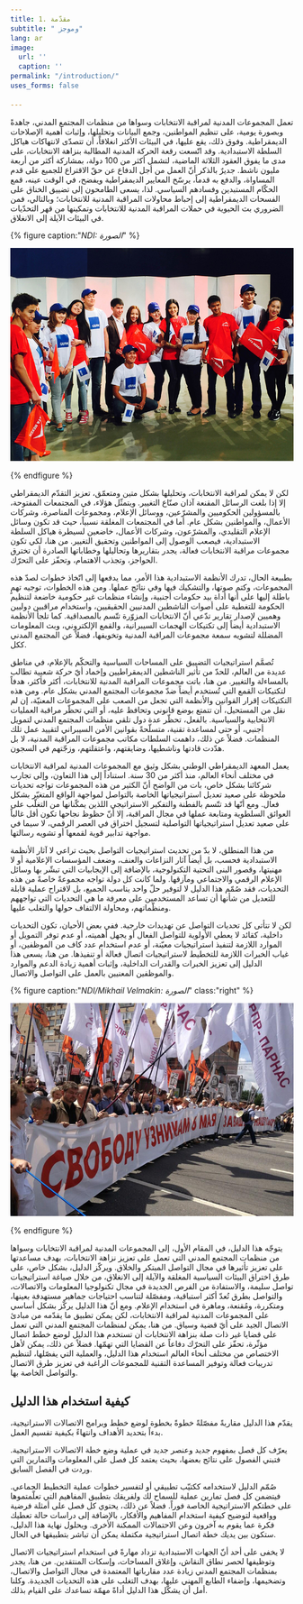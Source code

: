 ```yaml
---
title: 1. مقدّمة
subtitle: " وموجز"
lang: ar
image:
  url: ''
  caption: ''
permalink: "/introduction/"
uses_forms: false

---
```

تعمل المجموعات المدنية لمراقبة الانتخابات وسواها من منظمات المجتمع المدني، جاهدةً وبصورة يومية، على تنظيم المواطنين، وجمع البيانات وتحليلها، وإثبات أهمية الإصلاحات الديمقراطية. وفوق ذلك، يقع عليها، في البيئات الأكثر انغلاقاً، أن تتصدّى لانتهاكات هياكل السلطة الاستبدادية. وقد اتّسعت رقعة الحركة المدنية المطالبة بنزاهة الانتخابات، على مدى ما يفوق العقود الثلاثة الماضية، لتشمل أكثر من 100 دولة، بمشاركة أكثر من أربعة مليون ناشط. جديرٌ بالذكر أنّ العمل من أجل الدفاع عن حقّ الاقتراع للجميع على قدم المساواة، والدفع به قدماً، يرسّخ المعايير الديمقراطية ويفضح، في الوقت عينه، قمع الحكّام المستبدين وفسادهم السياسي. لذا، يسعى الطامحون إلى تضييق الخناق على الفسحات الديمقراطية إلى إحباط محاولات المراقبة المدنية للانتخابات؛ وبالتالي، فمن الضروري بث الحيوية في حملات المراقبة المدنية للانتخابات وتمكينها من قهر التحدّيات في البيئات الآيلة إلى الانغلاق.

{% figure caption:"_NDI: الصورة_" %}

![NDI: الصورة](/assets/images/ndi_kyrgyz_debates-1.jpg "NDI: الصورة")

{% endfigure %}

لكن لا يمكن لمراقبة الانتخابات، وتحليلها بشكل متين ومتعمّق، تعزيز التقدّم الديمقراطي إلا إذا بلغت الرسائل المقنعة آذان صنّاع التغيير. ويتمثّل هؤلاء، في المجتمعات المفتوحة، بالمسؤولين الحكوميين والمشرّعين، ووسائل الإعلام، ومجموعات المناصرة، وشركات الأعمال، والمواطنين بشكل عام. أما في المجتمعات المغلقة نسبياً، حيث قد تكون وسائل الإعلام التقليدي، والمشرّعون، وشركات الأعمال، خاضعين لسيطرة هياكل السلطة الاستبدادية، فيصعب الوصول إلى المواطنين وتحقيق التغيير. من هنا، لكي تكون مجموعات مراقبة الانتخابات فعالة، يجدر بتقاريرها وتحاليلها وخطاباتها الصادرة أن تخترق الحواجز، وتجذب الاهتمام، وتحفّز على التحرّك.

بطبيعة الحال، تدرك الأنظمة الاستبدادية هذا الأمر، مما يدفعها إلى اتّخاذ خطوات لصدّ هذه المجموعات، وكتم صوتها، والتشكيك فيها وفي نتائج عملها. ومن هذه الخطوات، توجيه تهمٍ باطلة إليها على أنها أداة بيد حكومات أجنبية، وإنشاء منظمات غير حكومية خاضعة لتنظيم الحكومة للتغطية على أصوات الناشطين المدنيين الحقيقيين، واستخدام مراقبين دوليين وهميين لإصدار تقارير تدّعي أنّ الانتخابات المزوّرة تتّسم بالمصداقية. كما تلجأ الأنظمة الاستبدادية أيضاً إلى تكتيكات الهجمات السيبرانية، والقمع الإلكتروني، وبث المعلومات المضللة لتشويه سمعة مجموعات المراقبة المدنية وتخويفها، فضلاً عن المجتمع المدني ككل.

تُصمَّم استراتيجيات التضييق على المساحات السياسية والتحكّم بالإعلام، في مناطق عديدة من العالم، للحدّ من تأثير الناشطين الديمقراطيين وإخماد أيّ حركة شعبية تطالب بالمساءلة والتغيير. من هنا، باتت مجموعات المراقبة المدنية للانتخابات، أكثر فأكثر، هدفاً لتكتيكات القمع التي تُستخدم أيضاً ضدّ مجموعات المجتمع المدني بشكل عام. ومن هذه التكتيكات إقرار القوانين والأنظمة التي تجعل من الصعب على المجموعات المعنيّة، إن لم نقل من المستحيل، أن تتمتع بوضع قانوني وتحافظ عليه، أو التي تحظّر مراقبة العمليات الانتخابية والسياسية. بالفعل، تحظّر عدة دول تلقي منظمات المجتمع المدني لتمويل أجنبي، أو حتى لمساعدة تقنية، متسلّحةً بقوانين الأمن السيبراني لتقييد عمل تلك المنظمات. فضلاً عن ذلك، داهمت السلطات مكاتب مجموعات المراقبة المدنية، لا بل هدّدت قادتها وناشطيها، وضايقتهم، واعتقلتهم، وزجّتهم في السجون.

يعمل المعهد الديمقراطي الوطني بشكل وثيق مع المجموعات المدنية لمراقبة الانتخابات في مختلف أنحاء العالم، منذ أكثر من 30 سنة. استناداً إلى هذا التعاون، وإلى تجارب شركائنا بشكل خاص، بات من الواضح أنّ الكثير من هذه المجموعات تواجه تحديات ملحوظة على صعيد تعديل استراتيجياتها الخاصة بالتواصل لمواجهة الواقع المتغيّر بشكل فعال. ومع أنّها قد تتّسم بالفطنة والتفكير الاستراتيجي اللذين يمكّنانها من التغلّب على العوائق السلطوية ومتابعة عملها في مجال المراقبة، إلا أنّ حظوظ نجاحها تكون أقل غالباً على صعيد تعديل استراتيجياتها التواصلية لتسجيل اختراق في العصر الرقمي، لا سيما في مواجهة تدابير قوية لقمعها أو تشويه رسالتها.

من هذا المنطلق، لا بدّ من تحديث استراتيجيات التواصل بحيث تراعي لا آثار الأنظمة الاستبدادية فحسب، بل أيضاً آثار النزاعات والعنف، وضعف المؤسسات الإعلامية أو لا مهنيتها، وقصور البنى التحتية التكنولوجية، بالإضافة إلى الإيجابيات التي تبشّر بها وسائل الإعلام الرقمي والاجتماعي ومآزقها. ولما كانت كل دولة تواجه مجموعةً خاصةً من هذه التحديات، فقد صُمّم هذا الدليل لا لتوفير حلّ واحد يناسب الجميع، بل لاقتراح عملية قابلة للتعديل من شأنها أن تساعد المستخدمين على معرفة ما هي التحديات التي تواجههم ومنظّماتهم، ومحاولة الالتفاف حولها والتغلب عليها.

لكن لا تتأتى كل تحديات التواصل عن تهديدات خارجية. ففي بعض الأحيان، تكون التحديات داخلية، كقائد لا يعطي الأولوية للتواصل الفعال أو يجهل أهميته، أو عدم توفر التمويل أو الموارد اللازمة لتنفيذ استراتيجيات معيّنة، أو عدم استخدام عدد كاف من الموظفين، أو غياب الخبرات اللازمة للتخطيط لاستراتيجيات اتصال فعالة أو تنفيذها. من هنا، يسعى هذا الدليل إلى تعزيز الخبرات والقدرات الداخلية، وإثبات أهمية زيادة الدعم والموارد والموظفين المعنيين بالعمل على التواصل والاتصال.

{% figure caption:"_NDI/Mikhail Velmakin: الصورة_" class:"right" %}

![NDI Photo/Mikhail Velmakin](/assets/images/NDI_moscow.jpg "NDI Photo/Mikhail Velmakin")

{% endfigure %}

يتوجّه هذا الدليل، في المقام الأول، إلى المجموعات المدنية لمراقبة الانتخابات وسواها من منظمات المجتمع المدني التي تعمل على تعزيز نزاهة الانتخابات، بهدف مساعدتها على تعزيز تأثيرها في مجال التواصل المبتكر والخلاق. ويركّز الدليل، بشكل خاص، على طرق اختراق البيئات السياسية المغلقة والآيلة إلى الانغلاق، من خلال صياغة استراتيجيات تواصل سليمة، والاستفادة من الفرص الجديدة في مجال تكنولوجيا المعلومات والاتصالات، والتواصل بطرق تُعدّ أكثر استباقية، ومفصّلة لتناسب احتياجات جماهير مستهدفة بعينها، ومتكررة، ومُقنعة، وماهرة في استخدام الإعلام. ومع أنّ هذا الدليل يركّز بشكل أساسي على المجموعات المدنية لمراقبة الانتخابات، لكن يمكن تطبيق ما يقدّمه من مبادئ الاتصال الجيد على أيّ قضية وسياق. من هنا، يمكن لمنظمات المجتمع المدني التي تعمل على قضايا غير ذات صلة بنزاهة الانتخابات أن تستخدم هذا الدليل لوضع خطط اتصال مؤثّرة، تحفّز على التحرّك دفاعاً عن القضايا التي تهمّها. فضلاً عن ذلك، يمكن لأهل الاختصاص من مختلف أنحاء العالم استخدام هذا الدليل، والعملية التي يفصّلها، لتنظيم تدريبات فعالة وتوفير المساعدة التقنية للمجموعات الراغبة في تعزيز طرق الاتصال والتواصل الخاصة بها.

## كيفية استخدام هذا الدليل

يقدّم هذا الدليل مقاربةً مفصّلةً خطوةً بخطوة لوضع خطط وبرامج الاتصالات الاستراتيجية، بدءاً بتحديد الأهداف وانتهاءً بكيفية تقسيم العمل.

يعرّف كل فصل بمفهوم جديد وعنصر جديد في عملية وضع خطة الاتصالات الاستراتيجية. فتبني الفصول على نتائج بعضها، بحيث يعتمد كل فصل على المعلومات والتمارين التي وردت في الفصل السابق.

صُمّم الدليل لاستخدامه ككتيّب تطبيقي أو لتفسير خطوات عملية التخطيط الجماعي. فيتضمن كل فصل تمارين عملية للسماح لك ولفريقك بتطبيق المفاهيم التي تعلّمتموها على خطتكم الاستراتيجية الخاصة فوراً. فضلاً عن ذلك، يحتوي كل فصل على أمثلة فرضية وواقعية لتوضيح كيفية استخدام المفاهيم والأفكار، بالإضافة إلى دراسات حالة تعطيك فكرة عما يقوم به آخرون وعن الاحتمالات الممكنة الأخرى. وبحلول نهاية هذا الدليل، ستكون بين يديك خطة اتصال استراتيجية مكتملة يمكن أن تباشر بتطبيقها في الحال.

لا يخفى على أحد أنّ الجهات الاستبدادية تزداد مهارةً في استخدام استراتيجيات الاتصال وتوظيفها لحصر نطاق النقاش، وإغلاق المساحات، وإسكات المنتقدين. من هنا، يجدر بمنظمات المجتمع المدني زيادة عدد مقارباتها المعتمدة في مجال التواصل والاتصال، وتضخيمها، وإضفاء الطابع المهني عليها، بهدف التغلب على هذه التحديات الجديدة. وكلنا أمل أن يشكّل هذا الدليل أداةً مهمّة تساعدك على القيام بذلك.